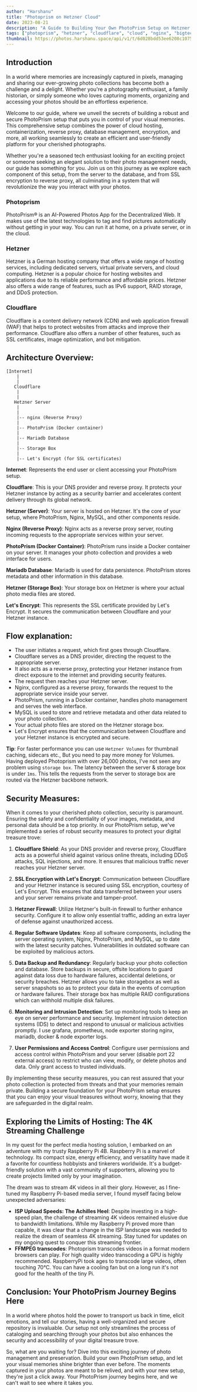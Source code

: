 ```yaml
---
author: "Harshanu"
title: "Photoprism on Hetzner Cloud"
date: 2023-08-21
description: "A Guide to Building Your Own PhotoPrism Setup on Hetzner Cloud"
tags: ["photoprism", "hetzner", "cloudflare", "cloud", "nginx", "bigtech", "storagebox", "isp"]
thumbnail: https://photos.harshanu.space/api/v1/t/6d028bdd53ee6208c10751515057942eb8f2e815/081gaa0s/fit_2048
---
```


## Introduction

In a world where memories are increasingly captured in pixels, managing and sharing our ever-growing photo collections has become both a challenge and a delight. Whether you're a photography enthusiast, a family historian, or simply someone who loves capturing moments, organizing and accessing your photos should be an effortless experience.

Welcome to our guide, where we unveil the secrets of building a robust and secure PhotoPrism setup that puts you in control of your visual memories. This comprehensive setup combines the power of cloud hosting, containerization, reverse proxy, database management, encryption, and more, all working seamlessly to create an efficient and user-friendly platform for your cherished photographs.

Whether you're a seasoned tech enthusiast looking for an exciting project or someone seeking an elegant solution to their photo management needs, our guide has something for you. Join us on this journey as we explore each component of this setup, from the server to the database, and from SSL encryption to reverse proxy, all culminating in a system that will revolutionize the way you interact with your photos.

### Photoprism
PhotoPrism® is an AI-Powered Photos App for the Decentralized Web. It makes use of the latest technologies to tag and find pictures automatically without getting in your way. You can run it at home, on a private server, or in the cloud. 

### Hetzner
Hetzner is a German hosting company that offers a wide range of hosting services, including dedicated servers, virtual private servers, and cloud computing. Hetzner is a popular choice for hosting websites and applications due to its reliable performance and affordable prices. Hetzner also offers a wide range of features, such as IPv6 support, RAID storage, and DDoS protection.

### Cloudflare
Cloudflare is a content delivery network (CDN) and web application firewall (WAF) that helps to protect websites from attacks and improve their performance. Cloudflare also offers a number of other features, such as SSL certificates, image optimization, and bot mitigation.

## Architecture Overview:

```shell
[Internet]
    |
    |
   Cloudflare
    |
    |
   Hetzner Server
    |
    |
    |-- nginx (Reverse Proxy)
    |
    |-- PhotoPrism (Docker container)
    |
    |-- Mariadb Database
    |
    |-- Storage Box
    |
    |-- Let's Encrypt (for SSL certificates)
```

**Internet**: Represents the end user or client accessing your PhotoPrism setup.

**Cloudflare**: This is your DNS provider and reverse proxy. It protects your Hetzner instance by acting as a security barrier and accelerates content delivery through its global network.

**Hetzner (Server)**: Your server is hosted on Hetzner. It's the core of your setup, where PhotoPrism, Nginx, MySQL, and other components reside.

**Nginx (Reverse Proxy)**: Nginx acts as a reverse proxy server, routing incoming requests to the appropriate services within your server.

**PhotoPrism (Docker Container)**: PhotoPrism runs inside a Docker container on your server. It manages your photo collection and provides a web interface for users.

**Mariadb Database**: Mariadb is used for data persistence. PhotoPrism stores metadata and other information in this database.

**Hetzner (Storage Box)**: Your storage box on Hetzner is where your actual photo media files are stored.

**Let's Encrypt**: This represents the SSL certificate provided by Let's Encrypt. It secures the communication between Cloudflare and your Hetzner instance.

## Flow explanation:
* The user initiates a request, which first goes through Cloudflare.
* Cloudflare serves as a DNS provider, directing the request to the appropriate server.
* It also acts as a reverse proxy, protecting your Hetzner instance from direct exposure to the internet and providing security features.
* The request then reaches your Hetzner server.
* Nginx, configured as a reverse proxy, forwards the request to the appropriate service inside your server.
* PhotoPrism, running in a Docker container, handles photo management and serves the web interface.
* MySQL is used to store and retrieve metadata and other data related to your photo collection.
* Your actual photo files are stored on the Hetzner storage box.
* Let's Encrypt ensures that the communication between Cloudflare and your Hetzner instance is encrypted and secure.

**Tip**: For faster performance you can use `Hetzner Volumes` for thumbnail caching, sidecars etc., But you need to pay more money for Volumes. 
Having deployed Photoprism with over 26,000 photos, I've not seen any problem using `storage box`. The latency between the server & storage box is under `1ms`. This tells the requests from the server to storage box are routed via the Hetzner backbone network. 

## Security Measures:
When it comes to your cherished photo collection, security is paramount. Ensuring the safety and confidentiality of your images, metadata, and personal data should be a top priority. In our PhotoPrism setup, we've implemented a series of robust security measures to protect your digital treasure trove:

1. **Cloudflare Shield**: As your DNS provider and reverse proxy, Cloudflare acts as a powerful shield against various online threats, including DDoS attacks, SQL injections, and more. It ensures that malicious traffic never reaches your Hetzner server.

2. **SSL Encryption with Let's Encrypt**: Communication between Cloudflare and your Hetzner instance is secured using SSL encryption, courtesy of Let's Encrypt. This ensures that data transferred between your users and your server remains private and tamper-proof.

3. **Hetzner Firewall**: Utilize Hetzner's built-in firewall to further enhance security. Configure it to allow only essential traffic, adding an extra layer of defense against unauthorized access.

4. **Regular Software Updates**: Keep all software components, including the server operating system, Nginx, PhotoPrism, and MySQL, up to date with the latest security patches. Vulnerabilities in outdated software can be exploited by malicious actors.

5. **Data Backup and Redundancy**: Regularly backup your photo collection and database. Store backups in secure, offsite locations to guard against data loss due to hardware failures, accidental deletions, or security breaches. Hetzner allows you to take storagebox as well as server snapshots so as to protect your data in the events of corruption or hardware failures. Their storage box has multiple RAID configurations which can withhold multiple disk failures.

6. **Monitoring and Intrusion Detection**: Set up monitoring tools to keep an eye on server performance and security. Implement intrusion detection systems (IDS) to detect and respond to unusual or malicious activities promptly. I use grafana, prometheus, node exporter storing nginx, mariadb, docker & node exporter logs.

7. **User Permissions and Access Control**: Configure user permissions and access control within PhotoPrism and your server (disable port 22 external access) to restrict who can view, modify, or delete photos and data. Only grant access to trusted individuals.

By implementing these security measures, you can rest assured that your photo collection is protected from threats and that your memories remain private. Building a secure foundation for your PhotoPrism setup ensures that you can enjoy your visual treasures without worry, knowing that they are safeguarded in the digital realm.

## Exploring the Limits of Hosting: The 4K Streaming Challenge

In my quest for the perfect media hosting solution, I embarked on an adventure with my trusty Raspberry Pi 4B. Raspberry Pi is a marvel of technology. Its compact size, energy efficiency, and versatility have made it a favorite for countless hobbyists and tinkerers worldwide. It's a budget-friendly solution with a vast community of supporters, allowing you to create projects limited only by your imagination.

The dream was to stream 4K videos in all their glory. However, as I fine-tuned my Raspberry Pi-based media server, I found myself facing below unexpected adversaries: 
* **ISP Upload Speeds: The Achilles Heel**: Despite investing in a high-speed plan, the challenge of streaming 4K videos remained elusive due to bandwidth limitations. While my Raspberry Pi proved more than capable, it was clear that a change in the ISP landscape was needed to realize the dream of seamless 4K streaming. Stay tuned for updates on my ongoing quest to conquer this streaming frontier.
* **FFMPEG transcodes**: Photoprism transcodes videos in a format modern browsers can play. For high quality video transcoding a GPU is highly recommended. RaspberryPi took ages to transcode large videos, often touching 70°C. You can have a cooling fan but on a long run it's not good for the health of the tiny Pi.

## Conclusion: Your PhotoPrism Journey Begins Here
In a world where photos hold the power to transport us back in time, elicit emotions, and tell our stories, having a well-organized and secure repository is invaluable. Our setup not only streamlines the process of cataloging and searching through your photos but also enhances the security and accessibility of your digital treasure trove.

So, what are you waiting for? Dive into this exciting journey of photo management and preservation. Build your own PhotoPrism setup, and let your visual memories shine brighter than ever before. The moments captured in your photos are meant to be relived, and with your new setup, they're just a click away. Your PhotoPrism journey begins here, and we can't wait to see where it takes you.